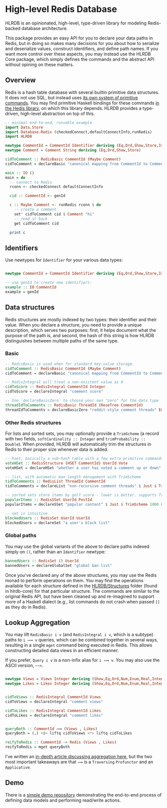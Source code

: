 # High-level Redis Database

HLRDB is an opinionated, high-level, type-driven library for modeling Redis-backed database architecture.

This package provides an easy API for you to declare your data paths in Redis, but in doing so makes many decisions for you about how to serialize and deserialize values, construct identifiers, and define path names. If you want more control over these aspects, you may instead use the HLRDB Core package, which simply defines the commands and the abstract API without opining on these matters.

## Overview

Redis is a hash table database with several builtin primitive data structures. It does not use SQL, but instead uses [its own system of primitive commands](https://redis.io/commands). You may find primitive Haskell bindings for these commands [in the Hedis library](https://hackage.haskell.org/package/hedis), on which this library depends. HLRDB provides a type-driven, high-level abstraction on top of this.

```haskell
-- minimal end-to-end, runnable example
import Data.Store
import Database.Redis (checkedConnect,defaultConnectInfo,runRedis)
import HLRDB

newtype CommentId = CommentId Identifier deriving (Eq,Ord,Show,Store,IsIdentifier)
newtype Comment = Comment String deriving (Eq,Ord,Show,Store)

cidToComment :: RedisBasic CommentId (Maybe Comment)
cidToComment = declareBasic "canonical mapping from CommentId to Comment"

main :: IO ()
main = do
  -- connect to Redis
  rconn <- checkedConnect defaultConnectInfo

  cid :: CommentId <- genId

  c :: Maybe Comment <- runRedis rconn $ do
    -- create a comment
    set' cidToComment cid $ Comment "hi"
    -- read it back
    get cidToComment cid

  print c

```

## Identifiers

Use newtypes for `Identifier` for your various data types:

```haskell

newtype CommentId = CommentId Identifier deriving (Eq,Ord,Show,Store,IsIdentifier)

-- use genId to create new identifiers:
example :: IO CommentId
example = genId
```

## Data structures

Redis structures are mostly indexed by two types: their identifier and their value. When you declare a structure, you need to provide a unique description, which serves two purposes: first, it helps document what the purpose of the path is, and second, the hash of this string is how HLRDB distinguishes between multiple paths of the same type.

### Basic

```haskell
-- RedisBasic is used when for standard key-value storage.
cidToComment :: RedisBasic CommentId (Maybe Comment)
cidToComment = declareBasic "canonical mapping from CommentId to Comment"

-- RedisIntegral will treat a non-existent value as 0
cidToScore :: RedisIntegral CommentId Integer
cidToScore = declareIntegral "comment score"

-- Use `declareBasicZero` to choose your own "zero" for the data type
threadIdToComments :: RedisBasic ThreadId (RoseTree CommentId)
threadIdToComments = declareBasicZero "reddit-style comment threads" Empty
```

### Other Redis structures

For lists and sorted sets, you may optionally provide a `TrimScheme` (a record with two fields, `softCardinality :: Integer` and `trimProbability :: Double`). When provided, HLRDB will automatically trim the structures in Redis to their proper size whenever data is added.

```haskell
-- hset, basically a sub-hash table with a few extra primitive commands
voteHSet :: RedisStructure (HSET CommentId) UserId Vote
voteHSet = declareHSet "whether a user has voted a comment up or down"

-- list, with automatic max-length management with TrimScheme
tidToComments :: RedisList ThreadId CommentId
tidToComments = declareList "non-recursive comment threads" $ Just $ TrimScheme 1000 0.1

-- sorted sets store items by golf score - lower is better. supports TrimScheme
popularItems :: RedisSSet UserId PostId
popularItems = declareSSet "popular content" $ Just $ TrimScheme 1000 0.01 -- 1k max; trim with probability 0.01

-- set is intuitive
blockedUsers :: RedisSet UserId UserId
blockedUsers = declareSet "a user's block list"

```

### Global paths

You may use the global variants of the above to declare paths indexed simply on `()`, rather than an `Identifier` newtype:

```haskell
bannedUsers :: RedisSet () UserId
bannedUsers = declareGlobalSet "global ban list"
```

Once you've declared any of the above structures, you may use the Redis monad to perform operations on them. You may find the operations available for each structure defined in the [HLRDB/Structures](https://github.com/identicalsnowflake/hlrdb-core/tree/master/src/HLRDB/Structures) folder (found in hlrdb-core) for that particular structure. The commands are similar to the original Redis API, but have been cleaned up and re-imagined to support more of a Haskell dialect (e.g., list commands do not crash when passed `[]` as they do in Redis).

## Lookup Aggregation

You may lift `RedisBasic i v` (and `RedisIntegral i v`, which is a subtype) paths to `i ⟿ v` queries, which can be combined together in several ways, resulting in a single `mget` command being executed in Redis. This allows constructing detailed data views in an efficient manner.

If you prefer, `Query i v` is a non-infix alias for `i ⟿ v`. You may also use the ASCII version, `~~>`.

```haskell

newtype Views = Views Integer deriving (Show,Eq,Ord,Num,Enum,Real,Integral)
newtype Likes = Likes Integer deriving (Show,Eq,Ord,Num,Enum,Real,Integral)


cidToViews :: RedisIntegral CommentId Views
cidToViews = declareIntegral "comment views"

cidToLikes :: RedisIntegral CommentId Likes
cidToLikes = declareIntegral "comment likes"


queryBoth :: CommentId ⟿ (Views , Likes)
queryBoth = (,) <$> liftq cidToViews <*> liftq cidToLikes

reifyToRedis :: CommentId -> Redis (Views , Likes)
reifyToRedis = mget queryBoth

```

I've written an [in-depth article discussing aggregation here](https://identicalsnowflake.github.io/QueryAggregation.html), but the two most important takeaways are that `⟿` is a `Traversing` `Profunctor` and an `Applicative`.

## Demo

There is a [simple demo repository](https://github.com/identicalsnowflake/hlrdb-demo) demonstrating the end-to-end process of defining data models and performing read/write actions.
